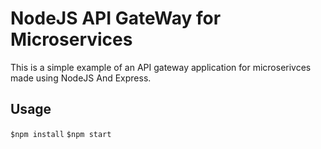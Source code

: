 NodeJS API GateWay for Microservices
========

 This is a simple example of an API gateway application for microserivces made using NodeJS And Express.

 Usage
 ----
```$npm install```
```$npm start```
